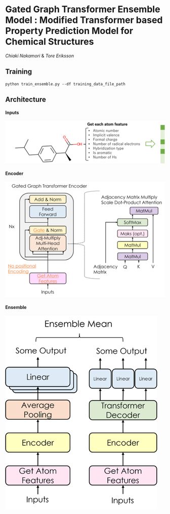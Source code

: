# Gated Graph Transformer Ensemble Model : Modified Transformer based Property Prediction Model for Chemical Structures

*Chiaki Nakamori* & *Tore Eriksson*

## Training
```
python train_ensemble.py --df training_data_file_path
```

## Architecture
#### Inputs
<img src="Image/Inputs.png" width=640>

#### Encoder
<img src="Image/Encoder.png" width=640>

#### Ensemble
<img src="Image/Ensemble.png" width=480>
